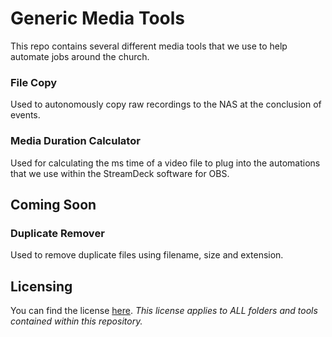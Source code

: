 # Generic Media Tools
This repo contains several different media tools that we use to help automate jobs around the church.

### File Copy
Used to autonomously copy raw recordings to the NAS at the conclusion of events.

### Media Duration Calculator
Used for calculating the ms time of a video file to plug into the automations that we use within the StreamDeck software for OBS.

## Coming Soon
### Duplicate Remover
Used to remove duplicate files using filename, size and extension.

## Licensing
You can find the license [here](https://github.com/ThriveCommunityChurch/GenericMediaTools/blob/master/LICENSE). _This license applies to ALL folders and tools contained within this repository._
